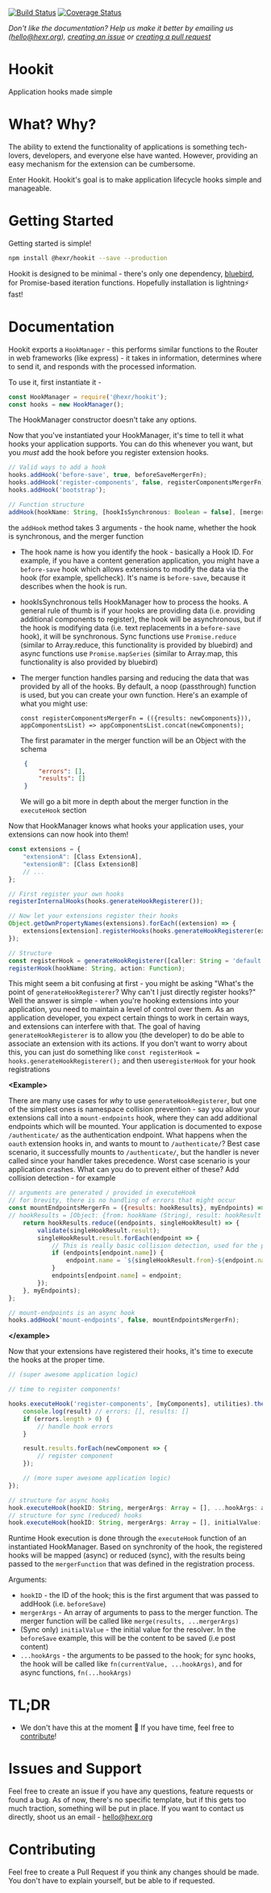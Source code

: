 [![Build Status](https://travis-ci.org/HexRweb/hookit.svg?branch=master)](https://travis-ci.org/HexRweb/hookit)
[![Coverage Status](https://coveralls.io/repos/github/HexRweb/hookit/badge.svg?branch=master)](https://coveralls.io/github/HexRweb/hookit/?branch=master)

_Don't like the documentation? Help us make it better by emailing us (hello@hexr.org), [creating an issue](https://github.com/hexrweb/hookit/issues/new) or [creating a pull request](https://github.com/hexrweb/hookit/compare)_


# Hookit

Application hooks made simple

# What? Why?

The ability to extend the functionality of applications is something tech-lovers, developers, and everyone else have wanted. However, providing an easy mechanism for the extension can be cumbersome.

Enter Hookit. Hookit's goal is to make application lifecycle hooks simple and manageable.

# Getting Started

Getting started is simple!

```bash
npm install @hexr/hookit --save --production
```

Hookit is designed to be minimal - there's only one dependency, [bluebird](http://bluebirdjs.org), for Promise-based iteration functions. Hopefully installation is lightning:zap: fast!

# Documentation

Hookit exports a `HookManager` - this performs similar functions to the Router in web frameworks (like express) - it takes in information, determines where to send it, and responds with the processed information.

To use it, first instantiate it -
```js
const HookManager = require('@hexr/hookit');
const hooks = new HookManager();
```

The HookManager constructor doesn't take any options.

Now that you've instantiated your HookManager, it's time to tell it what hooks your application supports. You can do this whenever you want, but you _must_ add the hook before you register extension hooks.

```js
// Valid ways to add a hook
hooks.addHook('before-save', true, beforeSaveMergerFn);
hooks.addHook('register-components', false, registerComponentsMergerFn);
hooks.addHook('bootstrap');

// Function structure
addHook(hookName: String, [hookIsSynchronous: Boolean = false], [mergerFunction: Function = noop])
```

the `addHook` method takes 3 arguments - the hook name, whether the hook is synchronous, and the merger function

- The hook name is how you identify the hook - basically a Hook ID. For example, if you have a content generation application, you might have a `before-save` hook which allows extensions to modify the data via the hook (for example, spellcheck). It's name is `before-save`, because it describes when the hook is run.

 - hookIsSynchronous tells HookManager how to process the hooks. A general rule of thumb is if your hooks are providing data (i.e. providing additional components to register), the hook will be asynchronous, but if the hook is modifying data (i.e. text replacements in a `before-save` hook), it will be synchronous. Sync functions use `Promise.reduce` (similar to Array.reduce, this functionality is provided by bluebird) and async functions use `Promise.mapSeries` (similar to Array.map, this functionality is also provided by bluebird)

 - The merger function handles parsing and reducing the data that was provided by all of the hooks. By default, a noop (passthrough) function is used, but you can create your own function. Here's an example of what you might use:

   `const registerComponentsMergerFn = (({results: newComponents})), appComponentsList) => appComponentsList.concat(newComponents);`

   The first paramater in the merger function will be an Object with the schema
   ```json
    {
        "errors": [],
        "results": []
    }
   ```

   We will go a bit more in depth about the merger function in the `executeHook` section

Now that HookManager knows what hooks your application uses, your extensions can now hook into them!

```js
const extensions = {
    "extensionA": [Class ExtensionA],
    "extensionB": [Class ExtensionB]
    // ...
};

// First register your own hooks
registerInternalHooks(hooks.generateHookRegisterer());

// Now let your extensions register their hooks
Object.getOwnPropertyNames(extensions).forEach((extension) => {
    extensions[extension].registerHooks(hooks.generateHookRegisterer(extension))
});

// Structure
const registerHook = generateHookRegisterer([caller: String = 'default']);
registerHook(hookName: String, action: Function);
```

This might seem a bit confusing at first - you might be asking "What's the point of `generateHookRegisterer`? Why can't I just directly register hooks?" Well the answer is simple - when you're hooking extensions into your application, you need to maintain a level of control over them. As an application developer, you expect certain things to work in certain ways, and extensions can interfere with that. The goal of having `generateHookRegisterer` is to allow you (the developer) to do be able to associate an extension with its actions. If you don't want to worry about this, you can just do something like `const registerHook = hooks.generateHookRegisterer();` and then use`registerHook` for your hook registrations

**&lt;Example>**

There are many use cases for _why_ to use `generateHookRegisterer`, but one of the simplest ones is namespace collision prevention - say you allow your extensions call into a `mount-endpoints` hook, where they can add additional endpoints which will be mounted. Your application is documented to expose `/authenticate/` as the authentication endpoint. What happens when the `oauth` extension hooks in, and wants to mount to `/authenticate/`? Best case scenario, it successfully mounts to `/authenticate/`, but the handler is never called since your handler takes precedence. Worst case scenario is your application crashes. What can you do to prevent either of these? Add collision detection - for example

```js
// arguments are generated / provided in executeHook
// for brevity, there is no handling of errors that might occur
const mountEndpointsMergerFn = ({results: hookResults}, myEndpoints) => {
// hookResults = [Object: {from: hookName (String), result: hookResult (any)}]
    return hookResults.reduce((endpoints, singleHookResult) => {
        validate(singleHookResult.result);
        singleHookResult.result.forEach(endpoint => {
            // This is really basic collision detection, used for the proof of concept
            if (endpoints[endpoint.name]) {
                endpoint.name = `${singleHookResult.from}-${endpoint.name}`;
            }
            endpoints[endpoint.name] = endpoint;
        });
    }, myEndpoints);
};

// mount-endpoints is an async hook
hooks.addHook('mount-endpoints', false, mountEndpointsMergerFn);
```

**&lt;/example>**

Now that your extensions have registered their hooks, it's time to execute the hooks at the proper time.

```js
// (super awesome application logic)

// time to register components!

hooks.executeHook('register-components', [myComponents], utilities).then(result => {
    console.log(result) // errors: [], results: []
    if (errors.length > 0) {
        // handle hook errors
    }

    result.results.forEach(newComponent => {
        // register component
    });

    // (more super awesome application logic)
});

// structure for async hooks
hook.executeHook(hookID: String, mergerArgs: Array = [], ...hookArgs: any)
// structure for sync (reduced) hooks
hook.executeHook(hookID: String, mergerArgs: Array = [], initialValue: any, ...hookArgs: any)
```

Runtime Hook execution is done through the `executeHook` function of an instantiated HookManager. Based on synchronity of the hook, the registered hooks will be mapped (async) or reduced (sync), with the results being passed to the `mergerFunction` that was defined in the registration process.

Arguments:
 - `hookID` - the ID of the hook; this is the first argument that was passed to addHook (i.e. `beforeSave`)
 - `mergerArgs` - An array of arguments to pass to the merger function. The merger function will be called like `merge(results, ...mergerArgs)`
 - (Sync only) `initialValue` - the initial value for the resolver. In the `beforeSave` example, this will be the content to be saved (i.e post content)
 - `...hookArgs` - the arguments to be passed to the hook; for sync hooks, the hook will be called like `fn(currentValue, ...hookArgs)`, and for async functions, `fn(...hookArgs)`

# TL;DR

- We don't have this at the moment :grimacing: If you have time, feel free to [contribute](#contributing)!

# Issues and Support

Feel free to create an issue if you have any questions, feature requests or found a bug. As of now, there's no specific template, but if this gets too much traction, something will be put in place. If you want to contact us directly, shoot us an email - hello@hexr.org

# Contributing

Feel free to create a Pull Request if you think any changes should be made. You don't have to explain yourself, but be able to if requested.